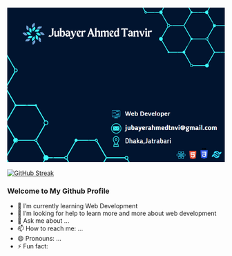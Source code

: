 ![The San Juan Mountains are beautiful!](/git-card.png "San Juan Mountains")

[![GitHub Streak](https://github-readme-streak-stats.herokuapp.com?user=jubayer234&border_radius=5)](https://git.io/streak-stats)

### Welcome to My Github Profile

- 🌱 I’m currently learning Web Development
- 🤔 I’m looking for help to learn more and more about web development
- 💬 Ask me about ...
- 📫 How to reach me: ...
- 😄 Pronouns: ...
- ⚡ Fun fact: 

